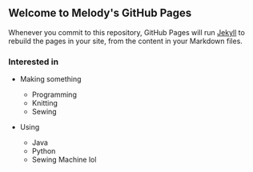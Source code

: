 ## Welcome to Melody's GitHub Pages

Whenever you commit to this repository, GitHub Pages will run [Jekyll](https://jekyllrb.com/) to rebuild the pages in your site, from the content in your Markdown files.

### Interested in

* Making something
  * Programming
  * Knitting
  * Sewing

* Using
  * Java
  * Python
  * Sewing Machine lol
